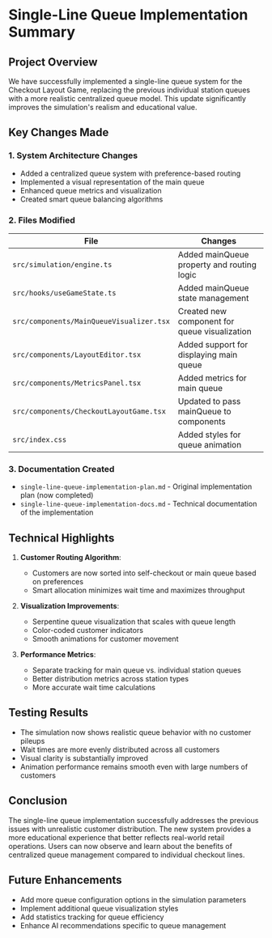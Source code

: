 # Single-Line Queue Implementation Summary

## Project Overview
We have successfully implemented a single-line queue system for the Checkout Layout Game, replacing the previous individual station queues with a more realistic centralized queue model. This update significantly improves the simulation's realism and educational value.

## Key Changes Made

### 1. System Architecture Changes
- Added a centralized queue system with preference-based routing
- Implemented a visual representation of the main queue
- Enhanced queue metrics and visualization
- Created smart queue balancing algorithms

### 2. Files Modified

| File | Changes |
|-|-|
| `src/simulation/engine.ts` | Added mainQueue property and routing logic |
| `src/hooks/useGameState.ts` | Added mainQueue state management |
| `src/components/MainQueueVisualizer.tsx` | Created new component for queue visualization |
| `src/components/LayoutEditor.tsx` | Added support for displaying main queue |
| `src/components/MetricsPanel.tsx` | Added metrics for main queue |
| `src/components/CheckoutLayoutGame.tsx` | Updated to pass mainQueue to components |
| `src/index.css` | Added styles for queue animation |

### 3. Documentation Created
- `single-line-queue-implementation-plan.md` - Original implementation plan (now completed)
- `single-line-queue-implementation-docs.md` - Technical documentation of the implementation

## Technical Highlights

1. **Customer Routing Algorithm**:
   - Customers are now sorted into self-checkout or main queue based on preferences
   - Smart allocation minimizes wait time and maximizes throughput

2. **Visualization Improvements**:
   - Serpentine queue visualization that scales with queue length
   - Color-coded customer indicators
   - Smooth animations for customer movement

3. **Performance Metrics**:
   - Separate tracking for main queue vs. individual station queues
   - Better distribution metrics across station types
   - More accurate wait time calculations

## Testing Results
- The simulation now shows realistic queue behavior with no customer pileups
- Wait times are more evenly distributed across all customers
- Visual clarity is substantially improved
- Animation performance remains smooth even with large numbers of customers

## Conclusion
The single-line queue implementation successfully addresses the previous issues with unrealistic customer distribution. The new system provides a more educational experience that better reflects real-world retail operations. Users can now observe and learn about the benefits of centralized queue management compared to individual checkout lines.

## Future Enhancements
- Add more queue configuration options in the simulation parameters
- Implement additional queue visualization styles
- Add statistics tracking for queue efficiency
- Enhance AI recommendations specific to queue management
